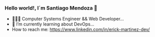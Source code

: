 ### Hello world!, I´m Santiago Mendoza 👋

- 👨🏽‍💻 Computer Systems Engineer && Web Developer...
- 🌱 I’m currently learning about DevOps...
-  How to reach me: https://www.linkedin.com/in/erick-martinez-dev/
<!--
**santiagoMendoza024/santiagoMendoza024** is a ✨ _special_ ✨ repository because its `README.md` (this file) appears on your GitHub profile.

Here are some ideas to get you started:


-->

